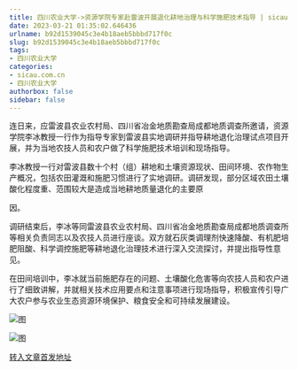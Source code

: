 ```yaml
---
title: 四川农业大学->资源学院专家赴雷波开展退化耕地治理与科学施肥技术指导 | sicau.com.cn
date: 2023-03-21 01:35:02.646436
urlname: b92d1539045c3e4b18aeb5bbbd717f0c
slug: b92d1539045c3e4b18aeb5bbbd717f0c
tags: 
- 四川农业大学
categories:
- sicau.com.cn
- 四川农业大学
authorbox: false
sidebar: false
---
```

连日来，应雷波县农业农村局、四川省冶金地质勘查局成都地质调查所邀请，资源学院李冰教授一行作为指导专家到雷波县实地调研并指导耕地退化治理试点项目开展，并为当地农技人员和农户做了科学施肥技术培训和现场指导。

李冰教授一行对雷波县数十个村（组）耕地和土壤资源现状、田间环境、农作物生产概况，包括农田灌溉和施肥习惯进行了实地调研。调研发现，部分区域农田土壤酸化程度重、范围较大是造成当地耕地质量退化的主要原
<!--more-->
因。

调研结束后，李冰等同雷波县农业农村局、四川省冶金地质勘查局成都地质调查所等相关负责同志以及农技人员进行座谈。双方就石灰类调理剂快速降酸、有机肥培肥阻酸、科学调控施肥等耕地退化治理技术进行深入交流探讨，并提出指导性意见。

在田间培训中，李冰就当前施肥存在的问题、土壤酸化危害等向农技人员和农户进行了细致讲解，并就相关技术应用要点和注意事项进行现场指导，积极宣传引导广大农户参与农业生态资源环境保护、粮食安全和可持续发展建设。

![图](https://news.sicau.edu.cn/__local/3/1D/B4/B06B7DBFDBE734D368E80E83C82_75ABA923_22F41.jpg)

![图](https://news.sicau.edu.cn/__local/0/22/7F/82792CAC8DDAD9B63B92DA63105_C231CC38_1B541.jpg)

[转入文章首发地址](https://news.sicau.edu.cn/info/1078/71464.htm)